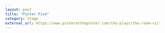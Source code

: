 ```yaml
---
layout: post
title: "Pinter Five"
category: Stage
external_url: https://www.pinteratthepinter.com/the-plays/the-room-victoria-station-family-voices
---
```


